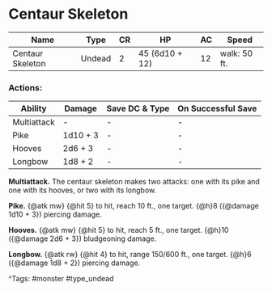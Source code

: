 # Centaur Skeleton

| Name | Type | CR | HP | AC | Speed |
|------|------|----|----|----|-------|
| Centaur Skeleton | Undead | 2 | 45 (6d10 + 12) | 12 | walk: 50 ft. |

### Actions:

| Ability | Damage | Save DC & Type | On Successful Save |
|---------|--------|----------------|--------------------|
| Multiattack | - | - | - |
| Pike | 1d10 + 3 | - | - |
| Hooves | 2d6 + 3 | - | - |
| Longbow | 1d8 + 2 | - | - |


**Multiattack.** The centaur skeleton makes two attacks: one with its pike and one with its hooves, or two with its longbow.

**Pike.** {@atk mw} {@hit 5} to hit, reach 10 ft., one target. {@h}8 ({@damage 1d10 + 3}) piercing damage.

**Hooves.** {@atk mw} {@hit 5} to hit, reach 5 ft., one target. {@h}10 ({@damage 2d6 + 3}) bludgeoning damage.

**Longbow.** {@atk rw} {@hit 4} to hit, range 150/600 ft., one target. {@h}6 ({@damage 1d8 + 2}) piercing damage.

^Tags: #monster #type_undead